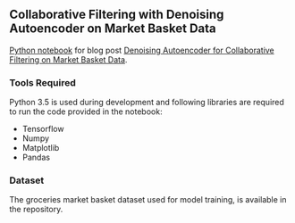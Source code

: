 ## Collaborative Filtering with Denoising Autoencoder on Market Basket Data

<p>
<a href="https://github.com/aqibsaeed/CF-with-DAE-on-Market-Basket-Data/blob/master/DAE%20for%20Collaborative%20Filtering.ipynb">Python notebook</a> for blog post <a href="http://aqibsaeed.github.io/2017-09-14-denoising-autoencoder-market-basket-cf/">Denoising Autoencoder for Collaborative Filtering on Market Basket Data</a>.
</p>

### Tools Required

Python 3.5 is used during development and following libraries are required to run the code provided in the notebook:
* Tensorflow
* Numpy
* Matplotlib
* Pandas

### Dataset

The groceries market basket dataset used for model training, is available in the repository.
